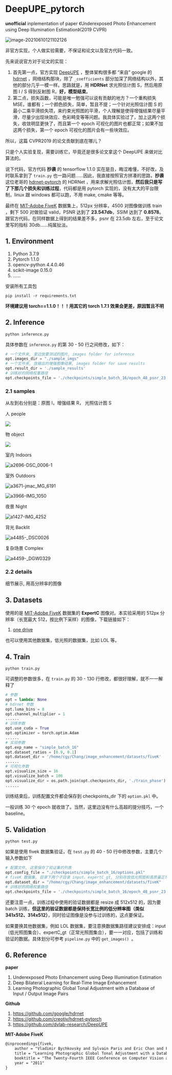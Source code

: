 # DeepUPE_pytorch
**unofficial** inplementation of paper 《Underexposed Photo Enhancement using Deep Illumination Estimation》(2019 CVPR)

![image-20210610121102126](image_for_markdown/image-20210610121102126.png)

非官方实现，个人做实验需要，不保证和论文以及官方代码一致。

先来说说官方对于论文的实现：

1. 首先第一点，官方实现 [DeepUPE](https://github.com/dvlab-research/DeepUPE) ，整体架构很多都 “来自” google 的 [hdrnet](https://github.com/google/hdrnet) ，网络结构那块，除了 `_coefficients` 部分加深了网络结构以外，其他的部分几乎一模一样。思路就是，用 **HDRNet** 求光照估计图 S，然后用原图 I / S 得到反射图 R，**好，模型结束**。
2. 第二点，损失函数，可能是唯一勉强可以说有贡献的地方？一个重构损失 MSE，谁都有；一个颜色损失，简单，暂且不提；一个针对光照估计图 S 的最小二乘平滑损失项，来约束光照图的平滑，个人理解是使得增强结果尽量平滑，尽量少出现块效应、色彩畸变等等问题。我具体实验过了，加上这两个损失，收敛明显更快了，而且第一个 epoch 可视化的图片也都正常；如果不加这两个损失，第一个 epoch 可视化的图片会有一些块效应。

所以，这篇 CVPR2019 的论文贡献到底在哪儿？

只是个人实验复现，需要训练它，毕竟还是很多论文拿这个 DeepUPE 来做对比算法的。

说下代码，官方代码 **抄袭** 的 tensorflow 1.1.0 实在是丑，晦涩难懂，不好改，及时联系拿到了 `train.py` 也一路问题......因此，我直接按照官方拼凑的思路，**抄袭** 这位老哥的 [hdrnet-pytorch](https://github.com/creotiv/hdrnet-pytorch)  的 HDRNet ，用来求解光照估计图，**然后我只是写了下那几个损失和训练过程**，代码都是用 pytorch 实现的，没有太大的平台限制，linux 跟 windows 都可以跑，不用 make, cmake 等等。

最终在  [MIT-Adobe FiveK](https://data.csail.mit.edu/graphics/fivek/)  数据集上，512px 分辨率，4500 对图像做训练 train ，剩下 500 对做验证 valid，PSNR 达到了 **23.547db**，SSIM 达到了 **0.8578**。跟官方代码，在同样数据上得到的结果差不多，psnr 在 23.5db 左右，至于论文里写的指标 30db......纯属扯淡。 



## 1. Environment

1. Python 3.7.9
2. Pytorch 1.1.0
3. opencv-python 4.4.0.46
4. scikit-image 0.15.0
5. ......

安装所有工具包

```shell
pip install -r requirements.txt
```

**环境建议用 torch==1.1.0！！！用其它的 torch 1.7.1 效果会更差，原因暂且不明**



## 2. Inference

```shell
python inference.py 
```

具体参数在 `inference.py` 的第 30 - 50 行之间修改，如下：

```python
# 一个文件夹, 里边放要测试的图片, images folder for inference
opt.images_dir = "./sample_imgs"
# 一个文件夹, 放输出的增强图像结果, images folder for save results
opt.result_dir = './sample_results'
# 训练好的网络权重路径
opt.checkpoints_file = './checkpoints/simple_batch_16/epoch_48_psnr_23.677.pth'
```

### 2.1 samples

从左到右分别是：原图 I，增强结果 R， 光照估计图 S

人 people

![](sample_results/a2607-060521_140210__MG_7945.jpg)

物 object

![](sample_results/a4090-IMG_4996.jpg)

室内 Indoors

![a2696-DSC_0006-1](image_for_markdown/a2696-DSC_0006-1.jpg)

室外 Outdoors

![a3671-jmac_MG_6191](image_for_markdown/a3671-jmac_MG_6191.jpg)

![a3966-IMG_1050](image_for_markdown/a3966-IMG_1050.jpg)

夜景 Night

![a1427-IMG_4252](image_for_markdown/a1427-IMG_4252.jpg)

背光  Backlit

![a4485-_DSC0026](image_for_markdown/a4485-_DSC0026.jpg)

复杂场景  Complex 

![a4459-_DGW0329](image_for_markdown/a4459-_DGW0329.jpg)



### 2.2 details

细节展示, 用高分辨率的图像





## 3. Datasets

使用的是 [MIT-Adobe FiveK](https://data.csail.mit.edu/graphics/fivek/) 数据集的 **ExpertC** 图像对。本实验采用的 512px 分辨率（长宽最大 512，按比例下采样）的图像，下载链接如下：

1. [one drive](https://bupteducn-my.sharepoint.com/:u:/g/personal/fluence_dyf_bupt_edu_cn/EbbaJoJVSG9Guh5TWMLCXw8B0DkHPMwCGZ9QQeUtm6pwSA?e=FovmfI)

也可以使用其他数据集，低光照的数据集，比如 LOL 等。





## 4. Train

```shell
python train.py
```

可调整的参数很多，在 `train.py` 的 30 - 130 行修改，都很好理解，就不一一解释了

```python
# 参数
opt = lambda: None
# hdrnet 参数
opt.luma_bins = 8
opt.channel_multiplier = 1
......
# 训练参数
opt.use_cuda = True
opt.optimizer = torch.optim.Adam
......
# 实验参数
opt.exp_name = "simple_batch_16"
opt.dataset_ratios = [0.9, 0.1]
opt.dataset_dir = '/home/cgy/Chang/image_enhancement/datasets/fiveK'
......
# 可视化参数
opt.visualize_size = 16
opt.visualize_batch = 100
opt.visualize_dir = os.path.join(opt.checkpoints_dir, './train_phase') 
......
```

训练结束后，训练配置文件都会保存到 checkpoints_dir 下的 `option.pkl` 中。

一般训练 30 个 epoch 就收敛了。当然，这里边没有什么高超的提分技巧，一个 baseline。





## 5. Validation

```shell
python test.py
```

如果是使用 fivek 数据集验证，在 `test.py` 的 40 - 50 行中修改参数，主要几个输入参数如下

```python
# 配置文件, 这里保存了验证集的列表
opt.config_file = "./checkpoints/simple_batch_16/options.pkl"
# fiveK 数据集, 目录下两个子目录 input、expertC_gt, 分别存放低光照图和高质量正常曝光图
opt.dataset_dir = "/home/cgy/Chang/image_enhancement/datasets/fiveK"
# 训练好的网络权重路径
opt.checkpoints_file = './checkpoints/simple_batch_16/epoch_48_psnr_23.677.pth'
```

还要注意一点，训练过程中使用的验证数据都是 resize 成 512x512 的，因为要 batch 训练，**但这里的验证数据都是保持长宽比例的低分辨率图（类似 341x512、314x512）**，同时验证图像是没参与过训练的，这点要保证。

如果要换其他数据集，例如 LOL 数据集，要注意换数据集路径建议安排成：input（低光照图集合）、expertC_gt（正常光照图集合），要一一对应，包括了训练和验证的数据。具体划分可参考 `pipeline.py` 中的 `get_images() `。





## 6. Reference

**paper**

1. Underexposed Photo Enhancement using Deep Illumination Estimation
2. Deep Bilateral Learning for Real-Time Image Enhancement
3. Learning Photographic Global Tonal Adjustment with a Database of Input / Output Image Pairs

**Github**

1. https://github.com/google/hdrnet
2. https://github.com/creotiv/hdrnet-pytorch
3. https://github.com/dvlab-research/DeepUPE

**MIT-Adobe FiveK**

```txt
@inproceedings{fivek,
	author = "Vladimir Bychkovsky and Sylvain Paris and Eric Chan and Fr{\'e}do Durand",
	title = "Learning Photographic Global Tonal Adjustment with a Database of Input / Output Image Pairs",
	booktitle = "The Twenty-Fourth IEEE Conference on Computer Vision and Pattern Recognition",
	year = "2011"
}
```

